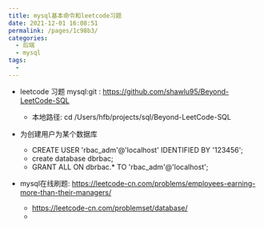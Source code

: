 ```yaml
---
title: mysql基本命令和leetcode习题
date: 2021-12-01 16:08:51
permalink: /pages/1c98b3/
categories:
  - 后端
  - mysql
tags:
  - 
---
```


* leetcode 习题 mysql:git : https://github.com/shawlu95/Beyond-LeetCode-SQL
  * 本地路径:  cd /Users/hfb/projects/sql/Beyond-LeetCode-SQL

* 为创建用户为某个数据库
    * CREATE USER 'rbac_adm'@'localhost' IDENTIFIED BY '123456';
    * create database dbrbac;
    * GRANT ALL ON dbrbac.* TO 'rbac_adm'@'localhost';


* mysql在线刷题: https://leetcode-cn.com/problems/employees-earning-more-than-their-managers/
  * https://leetcode-cn.com/problemset/database/
  * 
